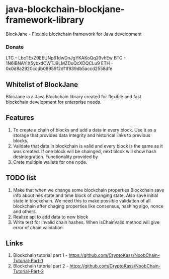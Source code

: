 # java-blockchain-blockjane-framework-library
BlockJane - Flexible blockchain framework for Java development

### Donate
LTC - LbcTExZ9EEUNp61dwDnJgYKAKoQq29vhEw
BTC - 1N6iBNAYiX5ybxdCWTJ9LMZDuQcXDQCLu9
ETH - 0x0d8a2920ccdb08959f2df1f939db5accd2558dfe
## Whitelist of BlockJane
BlocJane ia a Java Blockchain library created for flexible and fast blockchain development for enterprise needs.

## Features
1. To create a chain of blocks and add a data in every block. Use it as a storage that provides data integrity and historical links to previous blocks.
2. Validate that data in blockchain is valid and every block is the same as it was created. If one block will be chainged, next blcok will show hash desintegration. Functionality provided by
3. Crete multiple wallets for one node. 
## TODO list
1. Make that when we change some blockchain properties Blockchain save info about nes state and time block of changing state. Also save initial state in blockchain. We need this to make possible validation of all blockchain after chaging properties like consensus, hashing algo, nonce and others.
2. Realize api to add data to new block
4. Write test for invalid chain hashes. When isChainValid method will give error of chain validation.



## Links
1. Blockchain tutorial part 1 - https://github.com/CryptoKass/NoobChain-Tutorial-Part-1
2. Blockchain tutorial part 2 - https://github.com/CryptoKass/NoobChain-Tutorial-Part-2


